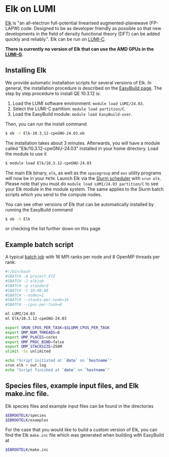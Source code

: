 [elk]: https://elk.sourceforge.net
[lumi-c]: https://docs.lumi-supercomputer.eu/hardware/compute/lumic/
[lumi-g]: https://docs.lumi-supercomputer.eu/hardware/compute/lumig/
[eap]: https://docs.lumi-supercomputer.eu/hardware/compute/eap/
[slurm-quickstart]: https://docs.lumi-supercomputer.eu/runjobs/scheduled-jobs/slurm-quickstart/
[batch-job]: https://docs.lumi-supercomputer.eu/runjobs/scheduled-jobs/batch-job/
[EasyBuild]: https://docs.lumi-supercomputer.eu/software/installing/easybuild/

# Elk on LUMI

[Elk][elk] is "an all-electron full-potential linearised augmented-planewave (FP-LAPW) code. Designed to be as developer friendly as possible so that new developments in the field of density functional theory (DFT) can be added quickly and reliably.". Elk can be run on [LUMI-C][lumi-c].

**There is currently no version of Elk that can use the AMD GPUs
in the [LUMI-G][lumi-g].**

## Installing Elk

We provide automatic installation scripts for several versions of Elk. In
general, the installation procedure is described on the [EasyBuild
page][EasyBuild]. The step by step procedure to install QE 10.3.12
is:

1. Load the LUMI software environment: `module load LUMI/24.03`.
2. Select the LUMI-C partition: `module load partition/C`.
3. Load the EasyBuild module: `module load EasyBuild-user`.

Then, you can run the install command

```bash
$ eb -r Elk-10.3.12-cpeGNU-24.03.eb
```

The installation takes about 3 minutes. Afterwards, you will have a module
called "Elk/10.3.12-cpeGNU-24.03" installed in your home directory.
Load the module to use it

```bash
$ module load Elk/10.3.12-cpeGNU-24.03
```

The main Elk binary, `elk`, as well as the `spacegroup` and `eos` utility programs
will now be in your `PATH`. Launch Elk via the [Slurm scheduler][slurm-quickstart]
with `srun elk`. Please note that you must do `module load LUMI/24.03 partition/C`
to see your Elk module in the module system. The same applies to the Slurm batch
scripts which you send to the compute nodes.

You can see other versions of Elk that can be automatically installed by running
the EasyBuild command

```bash
$ eb -S Elk
```

or checking the list further down on this page

## Example batch script

A typical [batch job][batch-job] with 16 MPI ranks per node and 8 OpenMP threads per rank:

```bash
#!/bin/bash
#SBATCH -A project_XYZ
#SBATCH -J elkjob
#SBATCH -p standard
#SBATCH -t 10:00:00
#SBATCH --nodes=1
#SBATCH --ntasks-per-node=16
#SBATCH --cpus-per-task=8

ml LUMI/24.03
ml Elk/10.3.12-cpeGNU-24.03

export SRUN_CPUS_PER_TASK=$SLURM_CPUS_PER_TASK
export OMP_NUM_THREADS=8
export OMP_PLACES=cores
export OMP_PROC_BIND=false
export OMP_STACKSIZE=256M
ulimit -Ss unlimited

echo "Script initiated at `date` on `hostname`"
srun elk > out.log
echo "Script finished at `date` on `hostname`"
```

## Species files, example input files, and Elk make.inc file.

Elk species files and example input files can be found
in the directories
```bash
$EBROOTELK/species
$EBROOTELK/examples
```
For the case that you would like to build a custom version
of Elk, you can find the Elk `make.inc` file which was generated
when building with EasyBuild at
```bash
$EBROOTELK/make.inc
```
